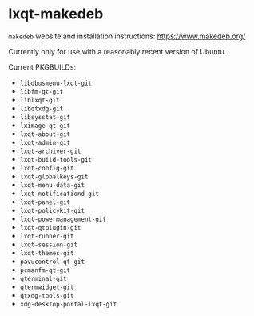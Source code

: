 # lxqt-makedeb

`makedeb` website and installation instructions: https://www.makedeb.org/

Currently only for use with a reasonably recent version of Ubuntu.

Current PKGBUILDs:
- `libdbusmenu-lxqt-git`
- `libfm-qt-git`
- `liblxqt-git`
- `libqtxdg-git`
- `libsysstat-git`
- `lximage-qt-git`
- `lxqt-about-git`
- `lxqt-admin-git`
- `lxqt-archiver-git`
- `lxqt-build-tools-git`
- `lxqt-config-git`
- `lxqt-globalkeys-git`
- `lxqt-menu-data-git`
- `lxqt-notificationd-git`
- `lxqt-panel-git`
- `lxqt-policykit-git`
- `lxqt-powermanagement-git`
- `lxqt-qtplugin-git`
- `lxqt-runner-git`
- `lxqt-session-git`
- `lxqt-themes-git`
- `pavucontrol-qt-git`
- `pcmanfm-qt-git`
- `qterminal-git`
- `qtermwidget-git`
- `qtxdg-tools-git`
- `xdg-desktop-portal-lxqt-git`
